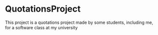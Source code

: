 # QuotationsProject
This project is a quotations project made by some students, including me, for a software class at my university
